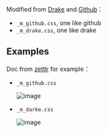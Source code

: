 Modified from [Drake](https://github.com/liangjingkanji/DrakeTyporaTheme) and [Github](https://theme.typora.io/theme/Github/)：

- `_m_github.css`, one like github
- `_m_drake.css`, one like drake

## Examples
Doc from [zettlr](https://github.com/Zettlr/Zettlr) for example：

- `_m_github.css`

  ![image](https://user-images.githubusercontent.com/49556918/145451118-eb0d8cdc-0688-4e19-a4c2-3bd47939cde9.png)
  
- `_m_darke.css`

  ![image](https://user-images.githubusercontent.com/49556918/145451077-ed41ce95-bd29-49db-8900-7c5bef8f08a2.png)
